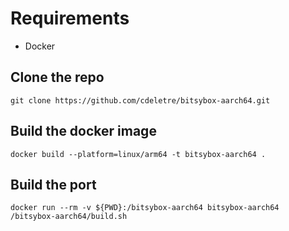 # Requirements

- Docker

## Clone the repo

```
git clone https://github.com/cdeletre/bitsybox-aarch64.git
```

## Build the docker image

```
docker build --platform=linux/arm64 -t bitsybox-aarch64 .
```

## Build the port

```
docker run --rm -v ${PWD}:/bitsybox-aarch64 bitsybox-aarch64 /bitsybox-aarch64/build.sh
```